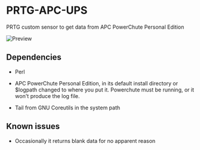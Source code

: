 # PRTG-APC-UPS
PRTG custom sensor to get data from APC PowerChute Personal Edition

![Preview](https://raw.github.com/homura/PRTG-APC-UPS/master/sensor.png)

## Dependencies
* Perl

* APC PowerChute Personal Edition, in its default install directory or $logpath changed to where you put it.  Powerchute must be running, or it won't produce the log file.
* Tail from GNU Coreutils in the system path

## Known issues
* Occasionally it returns blank data for no apparent reason